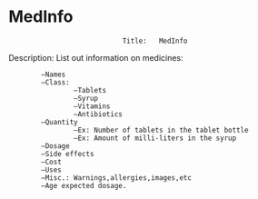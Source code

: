 # MedInfo
								Title:   MedInfo

Description: List out information on medicines:

			—Names
			—Class:
					—Tablets
					—Syrup
					—Vitamins
					—Antibiotics
			—Quantity
					—Ex: Number of tablets in the tablet bottle
					—Ex: Amount of milli-liters in the syrup  
			—Dosage
			—Side effects
			—Cost
			—Uses
			—Misc.: Warnings,allergies,images,etc
			—Age expected dosage.










